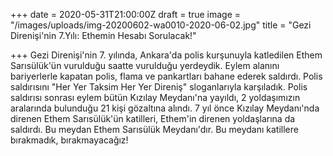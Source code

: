 +++
date = 2020-05-31T21:00:00Z
draft = true
image = "/images/uploads/img-20200602-wa0010-2020-06-02.jpg"
title = "Gezi Direnişi'nin 7.Yılı: Ethemin Hesabı Sorulacak!"

+++
Gezi Direnişi'nin 7. yılında, Ankara'da polis kurşunuyla katledilen Ethem Sarısülük'ün vurulduğu saatte vurulduğu yerdeydik. Eylem alanını bariyerlerle kapatan polis, flama ve pankartları bahane ederek saldırdı. Polis saldırısını "Her Yer Taksim Her Yer Direniş" sloganlarıyla karşıladık. Polis saldırısı sonrası eylem bütün Kızılay Meydanı'na yayıldı, 2 yoldaşımızın aralarında bulunduğu 21 kişi gözaltına alındı. 7 yıl önce Kızılay Meydanı'nda direnen Ethem Sarısülük'ün katilleri, Ethem'in direnen yoldaşlarına da saldırdı. Bu meydan Ethem Sarısülük Meydanı'dır. Bu meydanı katillere bırakmadık, bırakmayacağız!